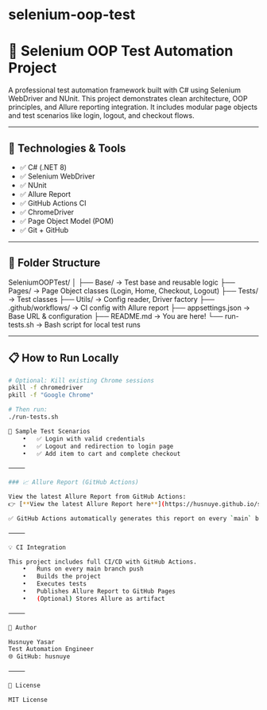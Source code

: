 # selenium-oop-test
# 🧪 Selenium OOP Test Automation Project

A professional test automation framework built with C# using Selenium WebDriver and NUnit. This project demonstrates clean architecture, OOP principles, and Allure reporting integration. It includes modular page objects and test scenarios like login, logout, and checkout flows.

---

## 🚀 Technologies & Tools

- ✅ C# (.NET 8)
- ✅ Selenium WebDriver
- ✅ NUnit
- ✅ Allure Report
- ✅ GitHub Actions CI
- ✅ ChromeDriver
- ✅ Page Object Model (POM)
- ✅ Git + GitHub

---

## 🧩 Folder Structure
SeleniumOOPTest/
│
├── Base/                  → Test base and reusable logic
├── Pages/                 → Page Object classes (Login, Home, Checkout, Logout)
├── Tests/                 → Test classes
├── Utils/                 → Config reader, Driver factory
├── .github/workflows/     → CI config with Allure report
├── appsettings.json       → Base URL & configuration
├── README.md              → You are here!
└── run-tests.sh           → Bash script for local test runs

---

## 📋 How to Run Locally

```bash
# Optional: Kill existing Chrome sessions
pkill -f chromedriver
pkill -f "Google Chrome"

# Then run:
./run-tests.sh

🧪 Sample Test Scenarios
	•	✅ Login with valid credentials
	•	✅ Logout and redirection to login page
	•	✅ Add item to cart and complete checkout

⸻

### 📈 Allure Report (GitHub Actions)

View the latest Allure Report from GitHub Actions:  
👉 [**View the latest Allure Report here**](https://husnuye.github.io/selenium-oop-test/)

✅ GitHub Actions automatically generates this report on every `main` branch push.

⸻

💡 CI Integration

This project includes full CI/CD with GitHub Actions.
	•	Runs on every main branch push
	•	Builds the project
	•	Executes tests
	•	Publishes Allure Report to GitHub Pages
	•	(Optional) Stores Allure as artifact

⸻

👤 Author

Husnuye Yasar
Test Automation Engineer
🌐 GitHub: husnuye

⸻

📄 License

MIT License

